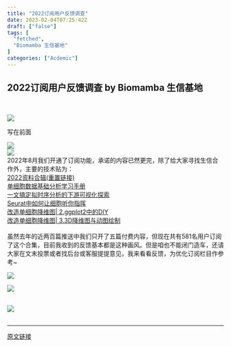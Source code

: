 ```yaml
---
title: "2022订阅用户反馈调查"
date: 2023-02-04T07:25:42Z
draft: ["false"]
tags: [
  "fetched",
  "Biomamba 生信基地"
]
categories: ["Acdemic"]
---
```

2022订阅用户反馈调查 by Biomamba 生信基地
------
<div><p><br></p><section><mp-common-profile data-pluginname="mpprofile" data-weui-theme="light" data-id="MzAwMzIzOTk5OQ==" data-headimg="http://mmbiz.qpic.cn/mmbiz_png/ImlBFVOwwpzyQpcoEQKDb6ic0Dia8dFR0tfmNm2u0eJfmhJzN3Jjh0jmmTycIeJdu7XMxu6Fvz8jicsKmH2S4MvOQ/0?wx_fmt=png" data-nickname="Biomamba 生信基地" data-alias="" data-signature="本人为在读博士研究生，此公众号旨在分享生信知识及科研经验与体会，欢迎各位同学、老师与专家的批评指正，也欢迎各界人士的合作与交流。" data-from="0" data-is_biz_ban="0"></mp-common-profile></section><section><section data-support="96编辑器" data-style-id="37309"><section><section><section><img data-ratio="0.7567567567567568" data-src="https://mmbiz.qpic.cn/mmbiz_png/Ljib4So7yuWiadRtBxBtRH1nZ4ZpFgkFJT4fWv4qtNOib05eia9YjiaabjHRtwFYQOf0ed7ZbssruN898rzEHiciaFN3g/640?wx_fmt=png&amp;wxfrom=5&amp;wx_lazy=1&amp;wx_co=1" data-w="37" data-width="100%" src="https://mmbiz.qpic.cn/mmbiz_png/Ljib4So7yuWiadRtBxBtRH1nZ4ZpFgkFJT4fWv4qtNOib05eia9YjiaabjHRtwFYQOf0ed7ZbssruN898rzEHiciaFN3g/640?wx_fmt=png&amp;wxfrom=5&amp;wx_lazy=1&amp;wx_co=1"></section><section><section><p>写在前面</p></section></section><section><img data-ratio="0.8363636363636363" data-src="https://mmbiz.qpic.cn/mmbiz_png/Ljib4So7yuWiadRtBxBtRH1nZ4ZpFgkFJTZ0PAotm6HriciaNkJfsbicJA31YqibhSZOAIfxNibE0blibyPGNkLiadxwzMg/640?wx_fmt=png&amp;wxfrom=5&amp;wx_lazy=1&amp;wx_co=1" data-w="55" data-width="100%" src="https://mmbiz.qpic.cn/mmbiz_png/Ljib4So7yuWiadRtBxBtRH1nZ4ZpFgkFJTZ0PAotm6HriciaNkJfsbicJA31YqibhSZOAIfxNibE0blibyPGNkLiadxwzMg/640?wx_fmt=png&amp;wxfrom=5&amp;wx_lazy=1&amp;wx_co=1"></section></section></section></section><section data-support="96编辑器" data-style-id="37305"><section><section><img data-ratio="0.5147058823529411" data-src="https://mmbiz.qpic.cn/mmbiz_png/Ljib4So7yuWiadRtBxBtRH1nZ4ZpFgkFJTEibOfQmUibFo1TWGFrZ8LI3j3ZN9qAx7HgOkrkI8sgwEbqpVH4MBDESg/640?wx_fmt=png&amp;wxfrom=5&amp;wx_lazy=1&amp;wx_co=1" data-w="68" data-width="100%" src="https://mmbiz.qpic.cn/mmbiz_png/Ljib4So7yuWiadRtBxBtRH1nZ4ZpFgkFJTEibOfQmUibFo1TWGFrZ8LI3j3ZN9qAx7HgOkrkI8sgwEbqpVH4MBDESg/640?wx_fmt=png&amp;wxfrom=5&amp;wx_lazy=1&amp;wx_co=1"></section><section><section><section><span>2022年8月我们开通了订阅功能，承诺的内容已然更完，除了给大家寻找生信合作外，主要的技术贴为：</span></section><section><span><a target="_blank" href="http://mp.weixin.qq.com/s?__biz=MzAwMzIzOTk5OQ==&amp;mid=2247493230&amp;idx=1&amp;sn=129f8e45e718c1f0e6d68271dc19a6d8&amp;chksm=9b3c9f3eac4b1628096bcb0554217154056ecd00338532b615c585a12da680a69244faa9c6aa&amp;scene=21#wechat_redirect" textvalue="2022资料合辑(重置链接)" linktype="text" imgurl="" imgdata="null" data-itemshowtype="0" tab="innerlink" data-linktype="2"><span>2022资料合辑(重置链接)</span></a></span></section><section><a target="_blank" href="http://mp.weixin.qq.com/s?__biz=MzAwMzIzOTk5OQ==&amp;mid=2247492295&amp;idx=1&amp;sn=d4e81588c0ac2906849c8bc44d079209&amp;chksm=9b3c9b97ac4b1281ab462f866538f096ba2473a3d1426a27d8d97ccc636bfd081e1ba8934dfd&amp;scene=21#wechat_redirect" textvalue="单细胞数据基础分析学习手册" linktype="text" imgurl="" imgdata="null" data-itemshowtype="0" tab="innerlink" data-linktype="2"><span>单细胞数据基础分析学习手册</span></a></section><section><a target="_blank" href="http://mp.weixin.qq.com/s?__biz=MzAwMzIzOTk5OQ==&amp;mid=2247494479&amp;idx=1&amp;sn=32f39c79c4c9fc07aa829eed49016da3&amp;chksm=9b3c921fac4b1b091efcdd151500b69d19f71d5ca518122af697fc37e87acd915f3be5f63fb8&amp;scene=21#wechat_redirect" textvalue="一文搞定拟时序分析的下游可视化探索" linktype="text" imgurl="" imgdata="null" data-itemshowtype="0" tab="innerlink" data-linktype="2"><span>一文搞定拟时序分析的下游可视化探索</span></a><br></section><section><a target="_blank" href="http://mp.weixin.qq.com/s?__biz=MzAwMzIzOTk5OQ==&amp;mid=2247495938&amp;idx=1&amp;sn=2258390c97ec14f3cd336defede59cdb&amp;chksm=9b3c8852ac4b01448fd3b84463d5ab6b697495db6ad57746e7f60e32f491547a3e35290c66ee&amp;scene=21#wechat_redirect" textvalue="Seurat中如何让细胞听你指挥" linktype="text" imgurl="" imgdata="null" data-itemshowtype="0" tab="innerlink" data-linktype="2"><span>Seurat中如何让细胞听你指挥</span></a><br></section><section><a target="_blank" href="http://mp.weixin.qq.com/s?__biz=MzAwMzIzOTk5OQ==&amp;mid=2247496239&amp;idx=1&amp;sn=1fe6fd4a7fb88ecc0456b4f5710cb5d6&amp;chksm=9b3c8b7fac4b0269e0abeab951ad6ae0ddd1464dd9d1867280eeb9755fda5ba8f5237d88a7a6&amp;scene=21#wechat_redirect" textvalue="改造单细胞降维图| 2.ggplot2中的DIY" linktype="text" imgurl="" imgdata="null" data-itemshowtype="0" tab="innerlink" data-linktype="2"><span>改造单细胞降维图| 2.ggplot2中的DIY</span></a><br></section><section><a target="_blank" href="http://mp.weixin.qq.com/s?__biz=MzAwMzIzOTk5OQ==&amp;mid=2247496343&amp;idx=1&amp;sn=8ac1c511e1197e231c628649167bc26f&amp;chksm=9b3c8bc7ac4b02d134495e000f349cdbd75458b429297f858dfd58d1b428d8256b7e5c5075b4&amp;scene=21#wechat_redirect" textvalue="改造单细胞降维图| 3.3D降维图与动图绘制" linktype="text" imgurl="" imgdata="null" data-itemshowtype="0" tab="innerlink" data-linktype="2"><span>改造单细胞降维图| 3.3D降维图与动图绘制</span></a><br></section><section><br></section><section>虽然去年的近两百篇推送中我们只开了五篇付费内容，但现在共有581名用户订阅了这个合集，目前我收到的反馈基本都是这种画风。但是咱也不能闭门造车，还请大家在文末投票或者找后台或客服提提意见，我来看看反馈，为优化订阅栏目作参考~<br></section><p><img data-galleryid="" data-ratio="0.8440366972477065" data-s="300,640" data-src="https://mmbiz.qpic.cn/mmbiz_png/ImlBFVOwwpxytLx7kF6y5Z0YnjVx0Hqic4z9Mmibg3gHMOzkhlqQSIdOhqjNyPOuTnjzkThhmvCiaAzMpDdle4JPw/640?wx_fmt=png" data-type="png" data-w="327" src="https://mmbiz.qpic.cn/mmbiz_png/ImlBFVOwwpxytLx7kF6y5Z0YnjVx0Hqic4z9Mmibg3gHMOzkhlqQSIdOhqjNyPOuTnjzkThhmvCiaAzMpDdle4JPw/640?wx_fmt=png"></p><p><img data-croporisrc="https://mmbiz.qpic.cn/mmbiz_png/ImlBFVOwwpzbSm0wicSuadNXNTk2QrzMFayWjs045vcBhXct384tJMoSJMesYLiapHiaicRW1kdDFceAMM0ibR3w1lw/0?wx_fmt=png" data-cropx1="0" data-cropx2="198" data-cropy1="0" data-cropy2="82" data-galleryid="" data-ratio="0.41414141414141414" data-s="300,640" data-src="https://mmbiz.qpic.cn/mmbiz_jpg/ImlBFVOwwpzbSm0wicSuadNXNTk2QrzMFSVwgsXf1KoEwKVAIxW9H7H2T6DV8YvFOfhotETsIdPeJtsIawIMMmw/640?wx_fmt=jpeg" data-type="jpeg" data-w="198" src="https://mmbiz.qpic.cn/mmbiz_jpg/ImlBFVOwwpzbSm0wicSuadNXNTk2QrzMFSVwgsXf1KoEwKVAIxW9H7H2T6DV8YvFOfhotETsIdPeJtsIawIMMmw/640?wx_fmt=jpeg"></p><section><br></section></section></section><section><img data-ratio="0.10289855072463767" data-s="300,640" data-src="https://mmbiz.qpic.cn/mmbiz_png/Ljib4So7yuWiadRtBxBtRH1nZ4ZpFgkFJT9Zzd1lKB0SwRxGa2K2TFUMTLxa4y2FeHzUy5ARvwyD3mVwFloGqhww/640?wx_fmt=png&amp;wxfrom=5&amp;wx_lazy=1&amp;wx_co=1" data-w="690" src="https://mmbiz.qpic.cn/mmbiz_png/Ljib4So7yuWiadRtBxBtRH1nZ4ZpFgkFJT9Zzd1lKB0SwRxGa2K2TFUMTLxa4y2FeHzUy5ARvwyD3mVwFloGqhww/640?wx_fmt=png&amp;wxfrom=5&amp;wx_lazy=1&amp;wx_co=1"></section></section></section></section><section><section data-support="96编辑器" data-style-id="37309"><section><section><br></section></section></section></section><p><mp-pay-preview-filter></mp-pay-preview-filter></p></div>  
<hr>
<a href="https://mp.weixin.qq.com/s/0fUQrJ53PoJcHxX7nFpSUA",target="_blank" rel="noopener noreferrer">原文链接</a>
